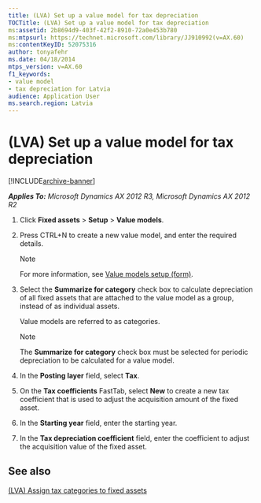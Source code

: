 ```yaml
---
title: (LVA) Set up a value model for tax depreciation
TOCTitle: (LVA) Set up a value model for tax depreciation
ms:assetid: 2b8694d9-403f-42f2-8910-72a0e453b780
ms:mtpsurl: https://technet.microsoft.com/library/JJ910992(v=AX.60)
ms:contentKeyID: 52075316
author: tonyafehr
ms.date: 04/18/2014
mtps_version: v=AX.60
f1_keywords:
- value model
- tax depreciation for Latvia
audience: Application User
ms.search.region: Latvia
---
```


# (LVA) Set up a value model for tax depreciation 


[!INCLUDE[archive-banner](includes/archive-banner.md)]


_**Applies To:** Microsoft Dynamics AX 2012 R3, Microsoft Dynamics AX 2012 R2_

1.  Click **Fixed assets** \> **Setup** \> **Value models**.

2.  Press CTRL+N to create a new value model, and enter the required details.
    

    > [!NOTE]
    > <P>For more information, see <A href="https://technet.microsoft.com/library/aa582567(v=ax.60)">Value models setup (form)</A>.</P>



3.  Select the **Summarize for category** check box to calculate depreciation of all fixed assets that are attached to the value model as a group, instead of as individual assets.
    
    Value models are referred to as categories.
    

    > [!NOTE]
    > <P>The <STRONG>Summarize for category</STRONG> check box must be selected for periodic depreciation to be calculated for a value model.</P>



4.  In the **Posting layer** field, select **Tax**.

5.  On the **Tax coefficients** FastTab, select **New** to create a new tax coefficient that is used to adjust the acquisition amount of the fixed asset.

6.  In the **Starting year** field, enter the starting year.

7.  In the **Tax depreciation coefficient** field, enter the coefficient to adjust the acquisition value of the fixed asset.

## See also

[(LVA) Assign tax categories to fixed assets](lva-assign-tax-categories-to-fixed-assets.md)

  


